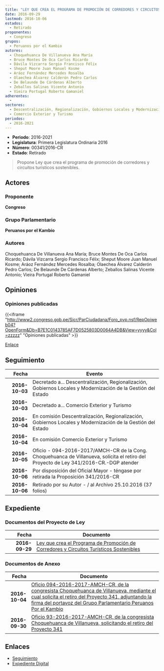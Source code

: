 ```yaml
---
title: "LEY QUE CREA EL PROGRAMA DE PROMOCIÓN DE CORREDORES Y CIRCUITOS TURÍSTICOS SOSTENIBLES"
date: 2016-09-29
lastmod: 2016-10-06
estados: 
  - Retirado
proponentes: 
  - Congreso
grupos: 
  - Peruanos por el Kambio
autores: 
  - Choquehuanca De Villanueva Ana María
  - Bruce Montes De Oca Carlos Ricardo
  - Dávila Vizcarra Sergio Francisco Félix
  - Sheput Moore Juan Manuel Kosme
  - Aráoz Fernández Mercedes Rosalba
  - Olaechea Álvarez Calderón Pedro Carlos
  - De Belaunde De Cárdenas Alberto
  - Zeballos Salinas Vicente Antonio
  - Vieira Portugal Roberto Gamaniel
adherentes: 
  - 
sectores: 
  - Descentralización, Regionalización, Gobiernos Locales y Modernización de la Gestión del Estado
  - Comercio Exterior y Turismo
periodos: 
  - 2016-2021
---
```


- **Periodo**: 2016-2021
- **Legislatura**: Primera Legislatura Ordinaria 2016
- **Número**: 00341/2016-CR
- **Estado**: Retirado

> Propone Ley que crea el programa de promoción de corredores y circuitos turísticos sostenibles.


## Actores

### Proponente

**Congreso**

### Grupo Parlamentario

**Peruanos por el Kambio**

### Autores

Choquehuanca De Villanueva Ana María; Bruce Montes De Oca Carlos Ricardo; Dávila Vizcarra Sergio Francisco Félix; Sheput Moore Juan Manuel Kosme; Aráoz Fernández Mercedes Rosalba; Olaechea Álvarez Calderón Pedro Carlos; De Belaunde De Cárdenas Alberto; Zeballos Salinas Vicente Antonio; Vieira Portugal Roberto Gamaniel


## Opiniones

### Opiniones publicadas

{{<iframe "http://www2.congreso.gob.pe/Sicr/ParCiudadana/Foro_pvp.nsf/RepOpiweb04?OpenForm&Db=B7E1C0143785AF7D0525803D0064A4DB&View=yyyy&Col=zzzzz" "Opiniones publicadas" >}}

[Enlace](http://www2.congreso.gob.pe/Sicr/ParCiudadana/Foro_pvp.nsf/RepOpiweb04?OpenForm&Db=B7E1C0143785AF7D0525803D0064A4DB&View=yyyy&Col=zzzzz)

## Seguimiento

| Fecha | Evento |
|------:|--------|
| **2016-10-03** | Decretado a... Descentralización, Regionalización, Gobiernos Locales y Modernización de la Gestión del Estado|
| **2016-10-03** | Decretado a... Comercio Exterior y Turismo|
| **2016-10-04** | En comisión Descentralización, Regionalización, Gobiernos Locales y Modernización de la Gestión del Estado|
| **2016-10-04** | En comisión Comercio Exterior y Turismo|
| **2016-10-05** | Oficio - 094-2016-2017/AMCH-CR de la Cong. Choquehuanca de Villanueva, solicita el retiro del Proyecto de Ley 341/2016-CR.-DGP atender|
| **2016-10-06** | Por disposición del Oficial Mayor - téngase por retirada la Proposición 341/2016-CR|
| **2016-10-06** | Retirado por su Autor - / al Archivo 25.10.2016 (37 folios)|


## Expediente


### Documentos del Proyecto de Ley

| Fecha | Documento |
|------:|--------|
| **2016-09-29** | [Ley que crea el Programa de Promoción de Corredores y Circuitos Turísticos Sostenibles](http://www.leyes.congreso.gob.pe/Documentos/2016_2021/Proyectos_de_Ley_y_de_Resoluciones_Legislativas/PL0034120160929...pdf) |

### Documentos de Anexo

| Fecha | Documento |
|------:|--------|
| **2016-10-04** | [Oficio 094-2016-2017-AMCH-CR, de la congresista Choquehuanca de Villanueva, mediante el cual solicita el retiro del Proyecto 341, adjuntando la firma del portavoz del Grupo Parlamentario Peruanos Por el Kambio](http://www.leyes.congreso.gob.pe/Documentos/2016_2021/Oficios/Congresistas/OFICIO-094-2016-2017-AMCH-CR.pdf) |
| **2016-09-30** | [Oficio 93-2016-2017-AMCH-CR, de la congresista Choquehuanca de Villanueva, solicitando el retiro del Proyecto 341](http://www.leyes.congreso.gob.pe/Documentos/2016_2021/Oficios/Congresistas/OFICIO-93-2016-2017-AMCH-CR.pdf) |

## Enlaces 

- [Seguimiento](http://www2.congreso.gob.pe/Sicr/TraDocEstProc/CLProLey2016.nsf/f7fff46988ca05b1052578e100829cc7/c1e72152ee02c4480525803d006aa12c?OpenDocument)
- [Expediente Digital](http://www2.congreso.gob.pe/Sicr/TraDocEstProc/CLProLey2016.nsf/f7fff46988ca05b1052578e100829cc7/c1e72152ee02c4480525803d006aa12c?OpenDocument&Click=05257FB7005EB655.eb71d0cf91d8294e05256cdf006b5706/$Body/0.1C6C)
